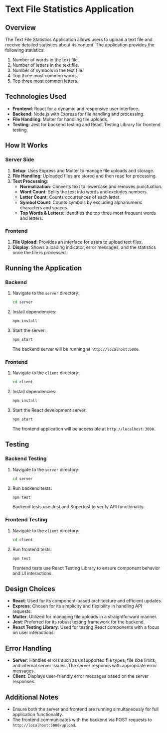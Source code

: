 # Text File Statistics Application

## Overview

The Text File Statistics Application allows users to upload a text file and receive detailed statistics about its content. The application provides the following statistics:
1. Number of words in the text file.
2. Number of letters in the text file.
3. Number of symbols in the text file.
4. Top three most common words.
5. Top three most common letters.

## Technologies Used

- **Frontend**: React for a dynamic and responsive user interface.
- **Backend**: Node.js with Express for file handling and processing.
- **File Handling**: Multer for handling file uploads.
- **Testing**: Jest for backend testing and React Testing Library for frontend testing.

## How It Works

### Server Side

1. **Setup**: Uses Express and Multer to manage file uploads and storage.
2. **File Handling**: Uploaded files are stored and then read for processing.
3. **Text Processing**:
   - **Normalization**: Converts text to lowercase and removes punctuation.
   - **Word Count**: Splits the text into words and excludes numbers.
   - **Letter Count**: Counts occurrences of each letter.
   - **Symbol Count**: Counts symbols by excluding alphanumeric characters and spaces.
   - **Top Words & Letters**: Identifies the top three most frequent words and letters.

### Frontend

1. **File Upload**: Provides an interface for users to upload text files.
2. **Display**: Shows a loading indicator, error messages, and the statistics once the file is processed.

## Running the Application

### Backend

1. Navigate to the `server` directory:
    ```bash
    cd server
    ```

2. Install dependencies:
    ```bash
    npm install
    ```

3. Start the server:
    ```bash
    npm start
    ```
   The backend server will be running at `http://localhost:5000`.

### Frontend

1. Navigate to the `client` directory:
    ```bash
    cd client
    ```

2. Install dependencies:
    ```bash
    npm install
    ```

3. Start the React development server:
    ```bash
    npm start
    ```
   The frontend application will be accessible at `http://localhost:3000`.

## Testing

### Backend Testing

1. Navigate to the `server` directory:
    ```bash
    cd server
    ```

2. Run backend tests:
    ```bash
    npm test
    ```

   Backend tests use Jest and Supertest to verify API functionality.

### Frontend Testing

1. Navigate to the `client` directory:
    ```bash
    cd client
    ```

2. Run frontend tests:
    ```bash
    npm test
    ```

   Frontend tests use React Testing Library to ensure component behavior and UI interactions.

## Design Choices

- **React**: Used for its component-based architecture and efficient updates.
- **Express**: Chosen for its simplicity and flexibility in handling API requests.
- **Multer**: Utilized for managing file uploads in a straightforward manner.
- **Jest**: Preferred for its robust testing framework for the backend.
- **React Testing Library**: Used for testing React components with a focus on user interactions.

## Error Handling

- **Server**: Handles errors such as unsupported file types, file size limits, and internal server issues. The server responds with appropriate error messages.
- **Client**: Displays user-friendly error messages based on the server responses.

## Additional Notes

- Ensure both the server and frontend are running simultaneously for full application functionality.
- The frontend communicates with the backend via POST requests to `http://localhost:5000/upload`.
